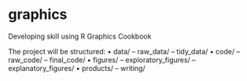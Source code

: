 # graphics
Developing skill using R Graphics Cookbook

The project will be structured:
• data/
  – raw_data/
  – tidy_data/
• code/
  – raw_code/
  – final_code/
• figures/
  – exploratory_figures/
  – explanatory_figures/
• products/
  – writing/
